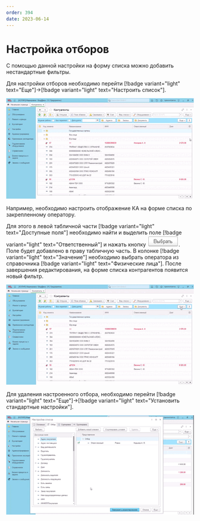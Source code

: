 ```yaml
---
order: 394
date: 2023-06-14
---
```

# Настройка отборов

С помощью данной настройки на форму списка можно добавить нестандартные фильтры.

Для настройки отборов необходимо перейти [!badge variant="light" text="Еще"]->[!badge variant="light" text="Настроить список"].

![Настройка отбора](/static/Настройка_списка.gif)

Например, необходимо настроить отображение КА на форме списка по закрепленному оператору.

Для этого в левой табличной части [!badge variant="light" text="Доступные поля"] необходимо найти и выделить поле [!badge variant="light" text="Ответственный"] и нажать кнопку ![](/images/Выбрать.jpg). Поле будет добавлено в праву табличную часть. В колонке [!badge variant="light" text="Значение"] необходимо выбрать оператора из справочника [!badge variant="light" text="Физические лица"]. После завершения редактирования, на форме списка контрагентов появится новый фильтр.

![Отбор по закрепленому оператору](/static/Настройка_списка_отбор.gif)

Для удаления настроенного отбора, необходимо перейти [!badge variant="light" text="Еще"]->[!badge variant="light" text="Установить стандартные настройки"].

![Установить стандартные настройки](/static/Установить_стандартные_настройки_отбор.gif)



